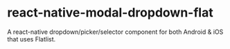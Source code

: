 # react-native-modal-dropdown-flat
A react-native dropdown/picker/selector component for both Android & iOS that uses Flatlist.

